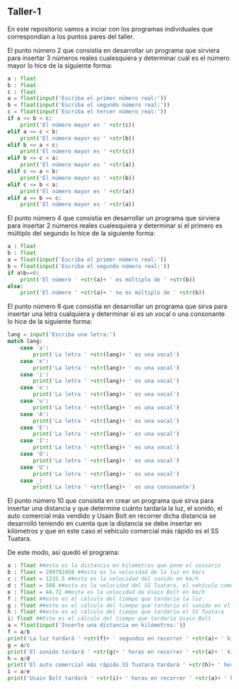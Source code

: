 ## Taller-1
En este repositorio vamos a inciar con los programas individuales que correspondían a los puntos pares del taller.

El punto número 2 que consistía en desarrollar un programa que sirviera para insertar 3 números reales cualesquiera y determinar cuál es el número mayor lo hice de la siguiente forma:

```python
a : float
b : float
c : float
a = float(input('Escriba el primer número real:'))
b = float(input('Escriba el segundo número real:'))
c = float(input('Escriba el tercer número real:'))
if a <= b < c:
    print('El número mayor es ' +str(c))
elif a <= c < b:
    print('El número mayor es ' +str(b))
elif b <= a < c:
    print('El número mayor es ' +str(c))
elif b <= c < a:
    print('El número mayor es ' +str(a))
elif c <= a < b:
    print('El número mayor es ' +str(b))
elif c <= b < a:
    print('El número mayor es ' +str(a))
elif a == b == c:
    print('El número mayor es ' +str(a))
```


El punto número 4 que consistía en desarrollar un programa que sirviera para insertar 2 números reales cualesquiera y determinar si el primero es múltiplo del segundo lo hice de la siguiente forma:

```python
a : float
b : float
a = float(input('Escriba el primer número real:'))
b = float(input('Escriba el segundo número real:'))
if a%b==0:
    print('El número ' +str(a)+ ' es múltiplo de ' +str(b))
else:
    print('El número ' +str(a)+ ' no es múltiplo de ' +str(b))
```


El punto número 6 que consistía en desarrollar un programa que sirva para insertar una letra cualquiera y determinar si es un vocal o una consonante lo hice de la siguiente forma:

```python
lang = input('Escriba una letra:')
match lang:
    case 'a':
        print('La letra ' +str(lang)+ ' es una vocal')
    case 'e':
        print('La letra ' +str(lang)+ ' es una vocal')
    case 'i':
        print('La letra ' +str(lang)+ ' es una vocal')
    case 'o':
        print('La letra ' +str(lang)+ ' es una vocal')
    case 'u':
        print('La letra ' +str(lang)+ ' es una vocal')
    case 'A':
        print('La letra ' +str(lang)+ ' es una vocal')
    case 'E':
        print('La letra ' +str(lang)+ ' es una vocal')
    case 'I':
        print('La letra ' +str(lang)+ ' es una vocal')
    case 'O':
        print('La letra ' +str(lang)+ ' es una vocal')
    case 'U':
        print('La letra ' +str(lang)+ ' es una vocal')
    case _:
        print('La letra ' +str(lang)+ ' es una consonante')
````


El punto número 10 que consistía en crear un programa que sirva para insertar una distancia y que determine cuánto tardaría la luz, el sonido, el auto comercial más vendido y Usain Bolt en recorrer dicha distancia se desarrolló teniendo en cuenta que la distancia se debe insertar en kilómetros y que en este caso el vehículo comercial más rápido es el SS Tuatara.

De este modo, así quedó el programa:

```python
a : float ##esta es la distancia en kilómetros que pone el ususario
b : float = 299792458 ##esta es la velocidad de la luz en km/s
c : float = 1235.5 ##esta es la velocidad del sonido en km/h
d : float = 508 ##esta es la velocidad del SS Tuatara, el vehículo comercial más rápido del mundo dada en km/h
e : float = 44.72 ##esta es la velocidad de Usain Bolt en km/h
f : float ##este es el cálculo del tiempo que tardaría la luz
g : float ##este es el cálculo del tiempo que tardaría el sonido en el aire
h : float ##este es el cálculo del tiempo que tardaría el SS Tuatara
i: float ##Este es el cálculo del tiempo que tardaría Usain Bolt
a = float(input('Inserte una distancia en kilómetros:'))
f = a/b
print('La luz tardará ' +str(f)+ ' segundos en recorrer ' +str(a)+ ' kilómetros')
g = a/c
print('El sonido tardará ' +str(g)+ ' horas en recorrer ' +str(a)+ ' kilómetros')
h = a/d
print('El auto comercial más rápido SS Tuatara tardará ' +str(h)+ ' horas en recorrer ' +str(a)+ ' kilómetros')
i = a/e
print('Usain Bolt tardará ' +str(i)+ ' horas en recorrer ' +str(a)+ ' kilómetros')
```









